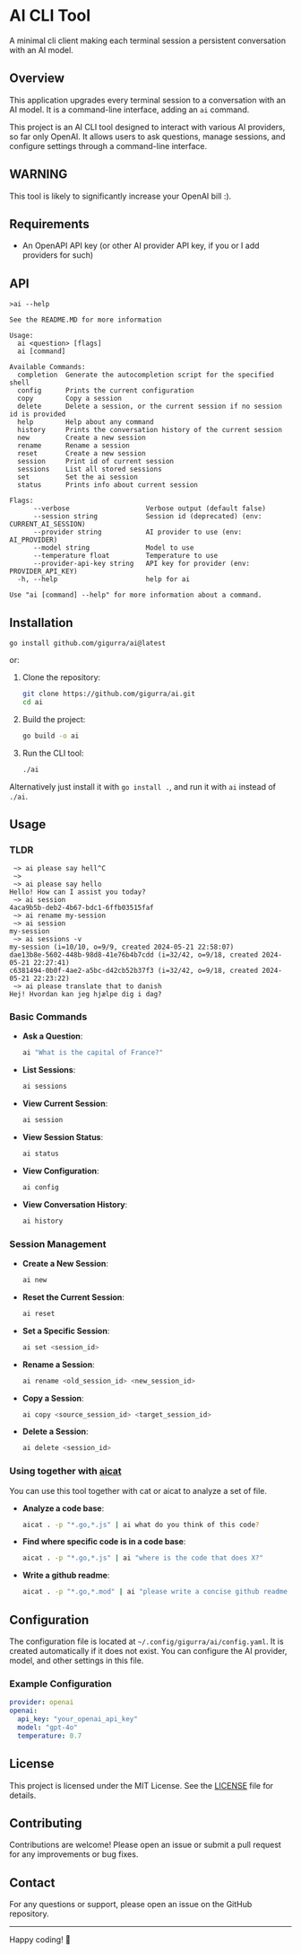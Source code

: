# AI CLI Tool

A minimal cli client making each terminal session a persistent conversation with an AI model.

## Overview

This application upgrades every terminal session to a conversation with an AI model. It is a command-line interface,
adding an `ai` command.

This project is an AI CLI tool designed to interact with various AI providers, so far only OpenAI. It allows users to
ask questions, manage sessions, and configure settings through a command-line interface.

## WARNING

This tool is likely to significantly increase your OpenAI bill :).  

## Requirements

- An OpenAPI API key (or other AI provider API key, if you or I add providers for such)

## API

```
>ai --help
```

```
See the README.MD for more information

Usage:
  ai <question> [flags]
  ai [command]

Available Commands:
  completion  Generate the autocompletion script for the specified shell
  config      Prints the current configuration
  copy        Copy a session
  delete      Delete a session, or the current session if no session id is provided
  help        Help about any command
  history     Prints the conversation history of the current session
  new         Create a new session
  rename      Rename a session
  reset       Create a new session
  session     Print id of current session
  sessions    List all stored sessions
  set         Set the ai session
  status      Prints info about current session

Flags:
      --verbose                   Verbose output (default false)
      --session string            Session id (deprecated) (env: CURRENT_AI_SESSION)
      --provider string           AI provider to use (env: AI_PROVIDER)
      --model string              Model to use
      --temperature float         Temperature to use
      --provider-api-key string   API key for provider (env: PROVIDER_API_KEY)
  -h, --help                      help for ai

Use "ai [command] --help" for more information about a command.
```

## Installation

```
go install github.com/gigurra/ai@latest
```

or:

1. Clone the repository:
    ```sh
    git clone https://github.com/gigurra/ai.git
    cd ai
    ```

2. Build the project:
    ```sh
    go build -o ai
    ```

3. Run the CLI tool:
    ```sh
    ./ai
    ```

Alternatively just install it with `go install .`, and run it with `ai` instead of `./ai`.

## Usage

### TLDR

```
 ~> ai please say hell^C
 ~>
 ~> ai please say hello
Hello! How can I assist you today?
 ~> ai session
4aca9b5b-deb2-4b67-bdc1-6ffb03515faf
 ~> ai rename my-session
 ~> ai session
my-session
 ~> ai sessions -v
my-session (i=10/10, o=9/9, created 2024-05-21 22:58:07)
dae13b8e-5602-448b-98d8-41e76b4b7cdd (i=32/42, o=9/18, created 2024-05-21 22:27:41)
c6381494-0b0f-4ae2-a5bc-d42cb52b37f3 (i=32/42, o=9/18, created 2024-05-21 22:23:22)
 ~> ai please translate that to danish
Hej! Hvordan kan jeg hjælpe dig i dag?
```

### Basic Commands

- **Ask a Question**:
    ```sh
    ai "What is the capital of France?"
    ```

- **List Sessions**:
    ```sh
    ai sessions
    ```

- **View Current Session**:
    ```sh
    ai session
    ```

- **View Session Status**:
    ```sh
    ai status
    ```

- **View Configuration**:
    ```sh
    ai config
    ```

- **View Conversation History**:
    ```sh
    ai history
    ```

### Session Management

- **Create a New Session**:
    ```sh
    ai new
    ```

- **Reset the Current Session**:
    ```sh
    ai reset
    ```

- **Set a Specific Session**:
    ```sh
    ai set <session_id>
    ```

- **Rename a Session**:
    ```sh
    ai rename <old_session_id> <new_session_id>
    ```

- **Copy a Session**:
    ```sh
    ai copy <source_session_id> <target_session_id>
    ```

- **Delete a Session**:
    ```sh
    ai delete <session_id>
    ```

### Using together with [aicat](https://github.com/gigurra/aicat)

You can use this tool together with cat or aicat to analyze a set of file.

- **Analyze a code base**:
    ```sh
    aicat . -p "*.go,*.js" | ai what do you think of this code?
    ```
  
- **Find where specific code is in a code base**:
    ```sh
    aicat . -p "*.go,*.js" | ai "where is the code that does X?"
    ```

- **Write a github readme**:
    ```sh
    aicat . -p "*.go,*.mod" | ai "please write a concise github readme explaining what this project does"
    ```

## Configuration

The configuration file is located at `~/.config/gigurra/ai/config.yaml`. It is created automatically if it does not
exist. You can configure the AI provider, model, and other settings in this file.

### Example Configuration

```yaml
provider: openai
openai:
  api_key: "your_openai_api_key"
  model: "gpt-4o"
  temperature: 0.7
```

## License

This project is licensed under the MIT License. See the [LICENSE](LICENSE) file for details.

## Contributing

Contributions are welcome! Please open an issue or submit a pull request for any improvements or bug fixes.

## Contact

For any questions or support, please open an issue on the GitHub repository.

---

Happy coding! 🚀
